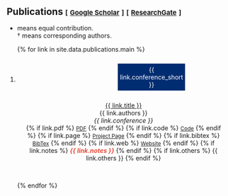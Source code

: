 <h1 id="publications"></h1>

<h2 style="margin: 30px 0px -15px;">Publications 
    <temp style="font-size:15px;">[</temp>
    <a href="https://scholar.google.com/citations?user=lxrXMY0AAAAJ&hl=en&oi=ao" target="_blank" style="font-size:15px;">Google Scholar</a>
    <temp style="font-size:15px;">]</temp>
    <temp style="font-size:15px;">[</temp>
    <a href="https://www.researchgate.net/profile/Zixuan-Yuan" target="_blank" style="font-size:15px;">ResearchGate</a>
    <temp style="font-size:15px;">]</temp>
</h2>
<br>

* means equal contribution.<br>
† means corresponding authors.

<div class="publications">
<ol class="bibliography">

{% for link in site.data.publications.main %}

<li>
<div class="publication-entry" style="margin-bottom: 30px; display: flex; flex-direction: column; align-items: center;">
  <div class="col-sm-12 abbr" style="position: relative; text-align: center; padding: 15px; max-width: 800px;">
      <img src="{{ link.image }}" class="teaser img-fluid z-depth-1" style="width: auto; height: auto; max-width: 100%; object-fit: contain; margin-bottom: 20px;">
      <abbr class="badge" style="position: absolute; top: 10px; left: 10px; background: #002D72; color: white; padding: 5px;">{{ link.conference_short }}</abbr>
  </div>
  <div class="col-sm-12" style="padding: 15px; text-align: center; margin-top: 15px; max-width: 800px;">
      <div class="title"><a href="{{ link.pdf }}">{{ link.title }}</a></div>
      <div class="author">{{ link.authors }}</div>
      <div class="periodical"><em>{{ link.conference }}</em></div>
      <div class="links">
        {% if link.pdf %} 
        <a href="{{ link.pdf }}" class="btn btn-sm z-depth-0" role="button" target="_blank" style="font-size:12px;">PDF</a>
        {% endif %}
        {% if link.code %} 
        <a href="{{ link.code }}" class="btn btn-sm z-depth-0" role="button" target="_blank" style="font-size:12px;">Code</a>
        {% endif %}
        {% if link.page %} 
        <a href="{{ link.page }}" class="btn btn-sm z-depth-0" role="button" target="_blank" style="font-size:12px;">Project Page</a>
        {% endif %}
        {% if link.bibtex %} 
        <a href="{{ link.bibtex }}" class="btn btn-sm z-depth-0" role="button" target="_blank" style="font-size:12px;">BibTex</a>
        {% endif %}
        {% if link.web %} 
        <a href="{{ link.web }}" class="btn btn-sm z-depth-0" role="button" target="_blank" style="font-size:12px;">Website</a>
        {% endif %}
        {% if link.notes %} 
        <strong> <i style="color:#e74d3c">{{ link.notes }}</i></strong>
        {% endif %}
        {% if link.others %} 
        {{ link.others }}
        {% endif %}
      </div>
  </div>
</div>
</li>

{% endfor %}
</ol>
</div>
